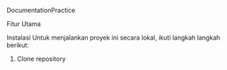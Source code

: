 DocumentationPractice

Fitur Utama

Instalasi
Untuk menjalankan proyek ini secara lokal, ikuti langkah langkah berikut:
1. Clone repository
   
